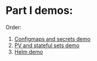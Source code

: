# Part I demos:

Order:

1. [Configmaps and secrets demo](./configmaps%20and%20secrets)
2. [PV and stateful sets demo](./pv%20and%20stateful%20sets)
3. [Helm demo](./helm)